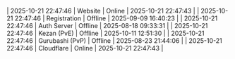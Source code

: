 | 2025-10-21 22:47:46 | Website | Online | 2025-10-21 22:47:43 |
| 2025-10-21 22:47:46 | Registration | Offline | 2025-09-09 16:40:23 |
| 2025-10-21 22:47:46 | Auth Server | Offline | 2025-08-18 09:33:31 |
| 2025-10-21 22:47:46 | Kezan (PvE) | Offline | 2025-10-11 12:51:30 |
| 2025-10-21 22:47:46 | Gurubashi (PvP) | Offline | 2025-08-23 21:44:06 |
| 2025-10-21 22:47:46 | Cloudflare | Online | 2025-10-21 22:47:43 |
